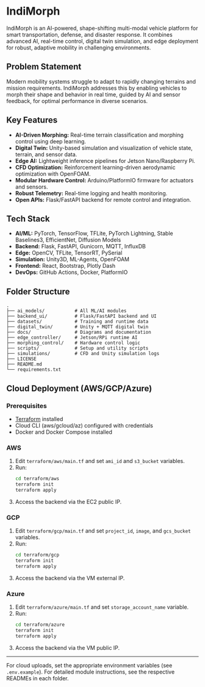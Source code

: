 # IndiMorph

IndiMorph is an AI-powered, shape-shifting multi-modal vehicle platform for smart transportation, defense, and disaster response. It combines advanced AI, real-time control, digital twin simulation, and edge deployment for robust, adaptive mobility in challenging environments.

## Problem Statement
Modern mobility systems struggle to adapt to rapidly changing terrains and mission requirements. IndiMorph addresses this by enabling vehicles to morph their shape and behavior in real time, guided by AI and sensor feedback, for optimal performance in diverse scenarios.

## Key Features
- **AI-Driven Morphing:** Real-time terrain classification and morphing control using deep learning.
- **Digital Twin:** Unity-based simulation and visualization of vehicle state, terrain, and sensor data.
- **Edge AI:** Lightweight inference pipelines for Jetson Nano/Raspberry Pi.
- **CFD Optimization:** Reinforcement learning-driven aerodynamic optimization with OpenFOAM.
- **Modular Hardware Control:** Arduino/PlatformIO firmware for actuators and sensors.
- **Robust Telemetry:** Real-time logging and health monitoring.
- **Open APIs:** Flask/FastAPI backend for remote control and integration.

## Tech Stack
- **AI/ML:** PyTorch, TensorFlow, TFLite, PyTorch Lightning, Stable Baselines3, EfficientNet, Diffusion Models
- **Backend:** Flask, FastAPI, Gunicorn, MQTT, InfluxDB
- **Edge:** OpenCV, TFLite, TensorRT, PySerial
- **Simulation:** Unity3D, ML-Agents, OpenFOAM
- **Frontend:** React, Bootstrap, Plotly Dash
- **DevOps:** GitHub Actions, Docker, PlatformIO

## Folder Structure
```
.
├── ai_models/           # All ML/AI modules
├── backend_ui/          # Flask/FastAPI backend and UI
├── datasets/            # Training and runtime data
├── digital_twin/        # Unity + MQTT digital twin
├── docs/                # Diagrams and documentation
├── edge_controller/     # Jetson/RPi runtime AI
├── morphing_control/    # Hardware control logic
├── scripts/             # Setup and utility scripts
├── simulations/         # CFD and Unity simulation logs
├── LICENSE
├── README.md
└── requirements.txt
```

## Cloud Deployment (AWS/GCP/Azure)

### Prerequisites
- [Terraform](https://www.terraform.io/downloads.html) installed
- Cloud CLI (aws/gcloud/az) configured with credentials
- Docker and Docker Compose installed

### AWS
1. Edit `terraform/aws/main.tf` and set `ami_id` and `s3_bucket` variables.
2. Run:
   ```bash
   cd terraform/aws
   terraform init
   terraform apply
   ```
3. Access the backend via the EC2 public IP.

### GCP
1. Edit `terraform/gcp/main.tf` and set `project_id`, `image`, and `gcs_bucket` variables.
2. Run:
   ```bash
   cd terraform/gcp
   terraform init
   terraform apply
   ```
3. Access the backend via the VM external IP.

### Azure
1. Edit `terraform/azure/main.tf` and set `storage_account_name` variable.
2. Run:
   ```bash
   cd terraform/azure
   terraform init
   terraform apply
   ```
3. Access the backend via the VM public IP.

---
For cloud uploads, set the appropriate environment variables (see `.env.example`).
For detailed module instructions, see the respective READMEs in each folder. 